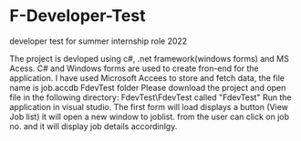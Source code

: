 # F-Developer-Test
developer test for summer internship role 2022

The project is devloped using c#, .net framework(windows forms) and MS Acess. C# and Windows forms are used to create fron-end for the application.
I have used Microsoft Accees to store and fetch data, the file name is job.accdb FdevTest folder
Please download the project and open file in the following directory: FdevTest\FdevTest called "FdevTest"
Run the application in visual studio. The first form will load displays a button (View Job list) it will open a new window to joblist.
from the user can click on job no. and it will display job details accordinlgy.
